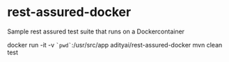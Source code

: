 # rest-assured-docker
Sample rest assured test suite that runs on a Dockercontainer

docker run -it -v `` `pwd` ``:/usr/src/app adityai/rest-assured-docker mvn clean test
